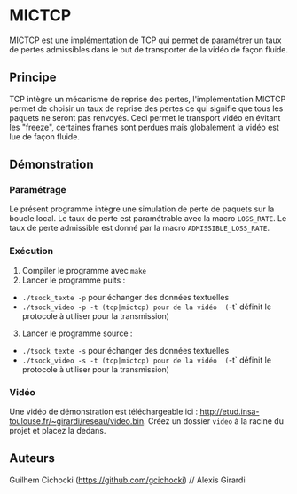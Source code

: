# MICTCP
MICTCP est une implémentation de TCP qui permet de paramétrer un taux de pertes admissibles dans le but de transporter de la vidéo de façon fluide.

## Principe
TCP intègre un mécanisme de reprise des pertes, l'implémentation MICTCP permet de choisir un taux de reprise des pertes ce qui signifie que tous les paquets ne seront pas renvoyés. Ceci permet le transport vidéo en évitant les "freeze", certaines frames sont perdues mais globalement la vidéo est lue de façon fluide.

## Démonstration
### Paramétrage
Le présent programme intègre une simulation de perte de paquets sur la boucle local. Le taux de perte est paramétrable avec la macro `LOSS_RATE`. Le taux de perte admissible est donné par la macro `ADMISSIBLE_LOSS_RATE`.

### Exécution
1. Compiler le programme avec `make`
2. Lancer le programme puits :
  * `./tsock_texte -p` pour échanger des données textuelles
  * `./tsock_video -p -t (tcp|mictcp) pour de la vidéo  (`-t` définit le protocole à utiliser pour la transmission)
3. Lancer le programme source :
  * `./tsock_texte -s` pour échanger des données textuelles
  * `./tsock_video -s -t (tcp|mictcp) pour de la vidéo  (`-t` définit le protocole à utiliser pour la transmission)

### Vidéo
Une vidéo de démonstration est téléchargeable ici : http://etud.insa-toulouse.fr/~girardi/reseau/video.bin. Créez un dossier `video` à la racine du projet et placez la dedans.

## Auteurs 
Guilhem Cichocki (https://github.com/gcichocki)  // Alexis Girardi
